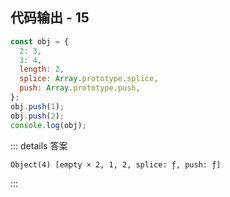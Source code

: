 ## 代码输出 - 15

```js
const obj = {
  2: 3,
  3: 4,
  length: 2,
  splice: Array.prototype.splice,
  push: Array.prototype.push,
};
obj.push(1);
obj.push(2);
console.log(obj);
```

::: details 答案

```txt
Object(4) [empty × 2, 1, 2, splice: ƒ, push: ƒ]
```

:::
